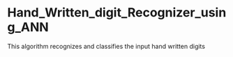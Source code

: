 # Hand_Written_digit_Recognizer_using_ANN
This algorithm recognizes and classifies the input hand written digits
